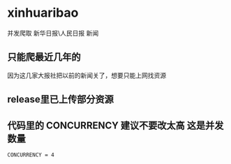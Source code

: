 # xinhuaribao
并发爬取 新华日报\人民日报 新闻

## 只能爬最近几年的
因为这几家大报社把以前的新闻关了，想要只能上网找资源

## release里已上传部分资源
## 代码里的 CONCURRENCY 建议不要改太高 这是并发数量
```
CONCURRENCY = 4
